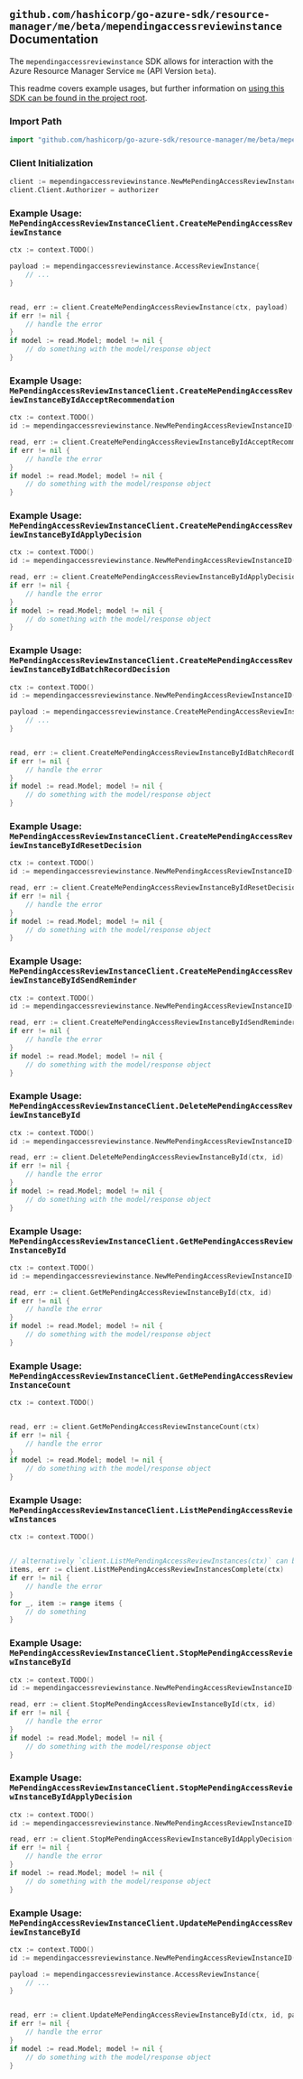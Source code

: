 
## `github.com/hashicorp/go-azure-sdk/resource-manager/me/beta/mependingaccessreviewinstance` Documentation

The `mependingaccessreviewinstance` SDK allows for interaction with the Azure Resource Manager Service `me` (API Version `beta`).

This readme covers example usages, but further information on [using this SDK can be found in the project root](https://github.com/hashicorp/go-azure-sdk/tree/main/docs).

### Import Path

```go
import "github.com/hashicorp/go-azure-sdk/resource-manager/me/beta/mependingaccessreviewinstance"
```


### Client Initialization

```go
client := mependingaccessreviewinstance.NewMePendingAccessReviewInstanceClientWithBaseURI("https://management.azure.com")
client.Client.Authorizer = authorizer
```


### Example Usage: `MePendingAccessReviewInstanceClient.CreateMePendingAccessReviewInstance`

```go
ctx := context.TODO()

payload := mependingaccessreviewinstance.AccessReviewInstance{
	// ...
}


read, err := client.CreateMePendingAccessReviewInstance(ctx, payload)
if err != nil {
	// handle the error
}
if model := read.Model; model != nil {
	// do something with the model/response object
}
```


### Example Usage: `MePendingAccessReviewInstanceClient.CreateMePendingAccessReviewInstanceByIdAcceptRecommendation`

```go
ctx := context.TODO()
id := mependingaccessreviewinstance.NewMePendingAccessReviewInstanceID("accessReviewInstanceIdValue")

read, err := client.CreateMePendingAccessReviewInstanceByIdAcceptRecommendation(ctx, id)
if err != nil {
	// handle the error
}
if model := read.Model; model != nil {
	// do something with the model/response object
}
```


### Example Usage: `MePendingAccessReviewInstanceClient.CreateMePendingAccessReviewInstanceByIdApplyDecision`

```go
ctx := context.TODO()
id := mependingaccessreviewinstance.NewMePendingAccessReviewInstanceID("accessReviewInstanceIdValue")

read, err := client.CreateMePendingAccessReviewInstanceByIdApplyDecision(ctx, id)
if err != nil {
	// handle the error
}
if model := read.Model; model != nil {
	// do something with the model/response object
}
```


### Example Usage: `MePendingAccessReviewInstanceClient.CreateMePendingAccessReviewInstanceByIdBatchRecordDecision`

```go
ctx := context.TODO()
id := mependingaccessreviewinstance.NewMePendingAccessReviewInstanceID("accessReviewInstanceIdValue")

payload := mependingaccessreviewinstance.CreateMePendingAccessReviewInstanceByIdBatchRecordDecisionRequest{
	// ...
}


read, err := client.CreateMePendingAccessReviewInstanceByIdBatchRecordDecision(ctx, id, payload)
if err != nil {
	// handle the error
}
if model := read.Model; model != nil {
	// do something with the model/response object
}
```


### Example Usage: `MePendingAccessReviewInstanceClient.CreateMePendingAccessReviewInstanceByIdResetDecision`

```go
ctx := context.TODO()
id := mependingaccessreviewinstance.NewMePendingAccessReviewInstanceID("accessReviewInstanceIdValue")

read, err := client.CreateMePendingAccessReviewInstanceByIdResetDecision(ctx, id)
if err != nil {
	// handle the error
}
if model := read.Model; model != nil {
	// do something with the model/response object
}
```


### Example Usage: `MePendingAccessReviewInstanceClient.CreateMePendingAccessReviewInstanceByIdSendReminder`

```go
ctx := context.TODO()
id := mependingaccessreviewinstance.NewMePendingAccessReviewInstanceID("accessReviewInstanceIdValue")

read, err := client.CreateMePendingAccessReviewInstanceByIdSendReminder(ctx, id)
if err != nil {
	// handle the error
}
if model := read.Model; model != nil {
	// do something with the model/response object
}
```


### Example Usage: `MePendingAccessReviewInstanceClient.DeleteMePendingAccessReviewInstanceById`

```go
ctx := context.TODO()
id := mependingaccessreviewinstance.NewMePendingAccessReviewInstanceID("accessReviewInstanceIdValue")

read, err := client.DeleteMePendingAccessReviewInstanceById(ctx, id)
if err != nil {
	// handle the error
}
if model := read.Model; model != nil {
	// do something with the model/response object
}
```


### Example Usage: `MePendingAccessReviewInstanceClient.GetMePendingAccessReviewInstanceById`

```go
ctx := context.TODO()
id := mependingaccessreviewinstance.NewMePendingAccessReviewInstanceID("accessReviewInstanceIdValue")

read, err := client.GetMePendingAccessReviewInstanceById(ctx, id)
if err != nil {
	// handle the error
}
if model := read.Model; model != nil {
	// do something with the model/response object
}
```


### Example Usage: `MePendingAccessReviewInstanceClient.GetMePendingAccessReviewInstanceCount`

```go
ctx := context.TODO()


read, err := client.GetMePendingAccessReviewInstanceCount(ctx)
if err != nil {
	// handle the error
}
if model := read.Model; model != nil {
	// do something with the model/response object
}
```


### Example Usage: `MePendingAccessReviewInstanceClient.ListMePendingAccessReviewInstances`

```go
ctx := context.TODO()


// alternatively `client.ListMePendingAccessReviewInstances(ctx)` can be used to do batched pagination
items, err := client.ListMePendingAccessReviewInstancesComplete(ctx)
if err != nil {
	// handle the error
}
for _, item := range items {
	// do something
}
```


### Example Usage: `MePendingAccessReviewInstanceClient.StopMePendingAccessReviewInstanceById`

```go
ctx := context.TODO()
id := mependingaccessreviewinstance.NewMePendingAccessReviewInstanceID("accessReviewInstanceIdValue")

read, err := client.StopMePendingAccessReviewInstanceById(ctx, id)
if err != nil {
	// handle the error
}
if model := read.Model; model != nil {
	// do something with the model/response object
}
```


### Example Usage: `MePendingAccessReviewInstanceClient.StopMePendingAccessReviewInstanceByIdApplyDecision`

```go
ctx := context.TODO()
id := mependingaccessreviewinstance.NewMePendingAccessReviewInstanceID("accessReviewInstanceIdValue")

read, err := client.StopMePendingAccessReviewInstanceByIdApplyDecision(ctx, id)
if err != nil {
	// handle the error
}
if model := read.Model; model != nil {
	// do something with the model/response object
}
```


### Example Usage: `MePendingAccessReviewInstanceClient.UpdateMePendingAccessReviewInstanceById`

```go
ctx := context.TODO()
id := mependingaccessreviewinstance.NewMePendingAccessReviewInstanceID("accessReviewInstanceIdValue")

payload := mependingaccessreviewinstance.AccessReviewInstance{
	// ...
}


read, err := client.UpdateMePendingAccessReviewInstanceById(ctx, id, payload)
if err != nil {
	// handle the error
}
if model := read.Model; model != nil {
	// do something with the model/response object
}
```
